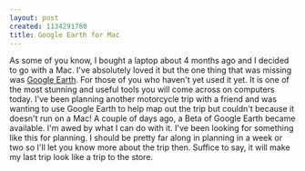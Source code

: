```yaml
--- 
layout: post
created: 1134291780
title: Google Earth for Mac
---
```

As some of you know, I bought a laptop about 4 months ago and I decided to go with a Mac.  I've absolutely loved it but the one thing that was missing was <a href="http://earth.google.com/">Google Earth</a>.  For those of you who haven't yet used it yet.  It is one of the most stunning and useful tools you will come across on computers today.  I've been planning another motorcycle trip with a friend and was wanting to use Google Earth to help map out the trip but couldn't because it doesn't run on a Mac!  A couple of days ago, a Beta of Google Earth became available.  I'm awed by what I can do with it.  I've been looking for something like this for planning.  I should be pretty far along in planning in a week or two so I'll let you know more about the trip then.  Suffice to say, it will make my last trip look like a trip to the store.
